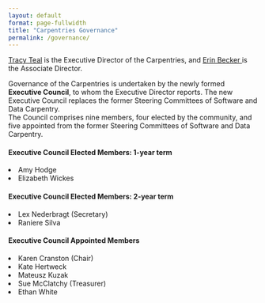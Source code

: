 ```yaml
---
layout: default
format: page-fullwidth
title: "Carpentries Governance"
permalink: /governance/
---
```


  
<a href="{{site.url}}/team/">Tracy Teal</a> is the Executive Director of the Carpentries, and <a href="{{site.url}}/team/">Erin Becker </a> is the Associate Director. 

Governance of the Carpentries is undertaken by the newly formed <strong>Executive Council</strong>, to whom the Executive Director reports. The new Executive Council replaces the former Steering Committees of Software and Data Carpentry. 
<br>
The Council comprises nine members, four elected by the community, and five appointed from the former Steering Committees 
of Software and Data Carpentry. 
 

<h4>Executive Council Elected Members: 1-year term</h4>

<li>Amy Hodge 
<li>Elizabeth Wickes 
  
<h4>Executive Council Elected Members: 2-year term</h4>
<li>Lex Nederbragt (Secretary)
<li>Raniere Silva 

<h4>Executive Council Appointed Members</h4>

<li>Karen Cranston  (Chair)
<li>Kate Hertweck 
<li>Mateusz Kuzak 
<li>Sue McClatchy (Treasurer)
<li>Ethan White

